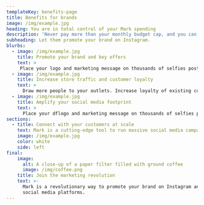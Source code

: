 ```yaml
---
templateKey: benefits-page
title: Benefits for brands
image: /img/example.jpg
heading: You are in total control of your Mark spending
description: 'Never pay more than your monthly budget cap, and you can stop any time.'
subheading: Let them promote your brand on Instagram.
blurbs:
  - image: /img/example.jpg
    title: Promote your brand and key offers
    text: >
     Place your logo and marketing message on thousands of selfies posted by real people.
  - image: /img/example.jpg
    title: Increase store traffic and customer loyalty
    text: >
      Draw more people to your outlets. Increase loyalty of existing customers and get the new ones.
  - image: /img/example.jpg
    title: Amplify your social media footprint
    text: >
      Place your dflogo and marketing message on thousands of selfies posted by real people.
sections:
  - title: Connect with your customers at scale
    text: Mark is a cutting-edge tool to run massive social media campaings and empower your customers to promote your brand.
    image: /img/example.jpg
    color: white
    side: left
final:
    image:
      alt: A close-up of a paper filter filled with ground coffee
      image: /img/coffee.png
    title: Join the marketing revolution
    text: >-
      Mark is a revolutionary way to promote your brand on Instagram and other
      social media platforms.
---
```


